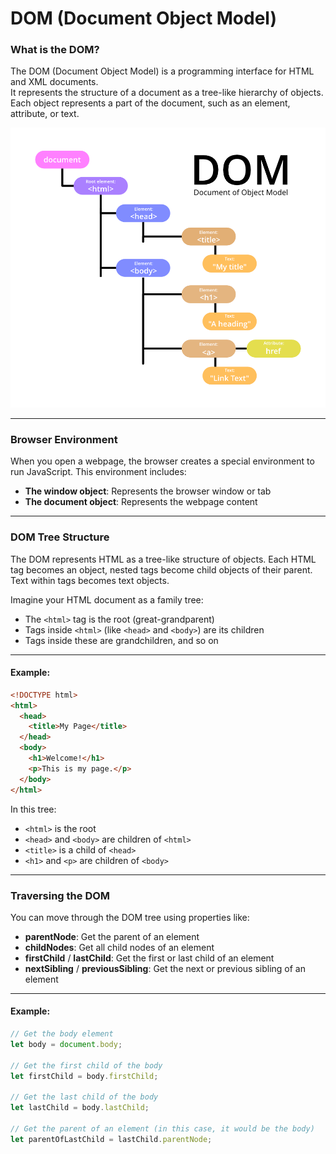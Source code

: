 # DOM (Document Object Model)

### What is the DOM?
The DOM (Document Object Model) is a programming interface for HTML and XML documents.  
It represents the structure of a document as a tree-like hierarchy of objects. Each object represents a part of the document, such as an element, attribute, or text.

![](../Images/DOM.png)

---

### Browser Environment
When you open a webpage, the browser creates a special environment to run JavaScript. This environment includes:

- **The window object**: Represents the browser window or tab
- **The document object**: Represents the webpage content

---

### DOM Tree Structure

The DOM represents HTML as a tree-like structure of objects.
Each HTML tag becomes an object, nested tags become child objects of their parent.
Text within tags becomes text objects.

Imagine your HTML document as a family tree:

- The `<html>` tag is the root (great-grandparent)
- Tags inside `<html>` (like `<head>` and `<body>`) are its children
- Tags inside these are grandchildren, and so on

---

#### Example:
```html
<!DOCTYPE html>
<html>
  <head>
    <title>My Page</title>
  </head>
  <body>
    <h1>Welcome!</h1>
    <p>This is my page.</p>
  </body>
</html>
```
In this tree:

- `<html>` is the root
- `<head>` and `<body>` are children of `<html>`
- `<title>` is a child of `<head>`
- `<h1>` and `<p>` are children of `<body>`

---

### Traversing the DOM
You can move through the DOM tree using properties like:

- **parentNode**: Get the parent of an element
- **childNodes**: Get all child nodes of an element
- **firstChild** / **lastChild**: Get the first or last child of an element
- **nextSibling** / **previousSibling**: Get the next or previous sibling of an element

---

#### Example:
```js
// Get the body element
let body = document.body;

// Get the first child of the body
let firstChild = body.firstChild;

// Get the last child of the body
let lastChild = body.lastChild;

// Get the parent of an element (in this case, it would be the body)
let parentOfLastChild = lastChild.parentNode;
